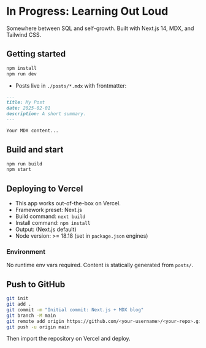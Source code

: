 # In Progress: Learning Out Loud

Somewhere between SQL and self-growth. Built with Next.js 14, MDX, and Tailwind CSS.

## Getting started

```bash
npm install
npm run dev
```

- Posts live in `./posts/*.mdx` with frontmatter:

```md
---
title: My Post
date: 2025-02-01
description: A short summary.
---

Your MDX content...
```

## Build and start

```bash
npm run build
npm start
```

## Deploying to Vercel

- This app works out-of-the-box on Vercel.
- Framework preset: Next.js
- Build command: `next build`
- Install command: `npm install`
- Output: (Next.js default)
- Node version: >= 18.18 (set in `package.json` engines)

### Environment
No runtime env vars required. Content is statically generated from `posts/`.

## Push to GitHub

```bash
git init
git add .
git commit -m "Initial commit: Next.js + MDX blog"
git branch -M main
git remote add origin https://github.com/<your-username>/<your-repo>.git
git push -u origin main
```

Then import the repository on Vercel and deploy.